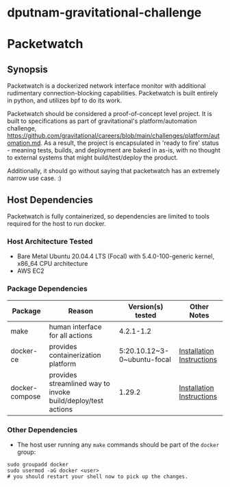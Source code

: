 # dputnam-gravitational-challenge
# Packetwatch

## Synopsis
Packetwatch is a dockerized network interface monitor with additional rudimentary connection-blocking capabilities.  Packetwatch is built entirely in python, and utilizes bpf to do its work.

Packetwatch should be considered a proof-of-concept level project.  It is built to specifications as part of gravitational's platform/automation challenge, https://github.com/gravitational/careers/blob/main/challenges/platform/automation.md.  As a result, the project is encapsulated in 'ready to fire' status - meaning tests, builds, and deployment are baked in as-is, with no thought to external systems that might build/test/deploy the product.

Additionally, it should go without saying that packetwatch has an extremely narrow use case. :)

## Host Dependencies
Packetwatch is fully containerized, so dependencies are limited to tools required for the host to run docker.

### Host Architecture Tested
* Bare Metal Ubuntu 20.04.4 LTS (Focal) with 5.4.0-100-generic kernel, x86_64 CPU architecture
* AWS EC2 

### Package Dependencies
|Package|Reason|Version(s) tested|Other Notes|
|-------|------|------|------|
| make  | human interface for all actions | 4.2.1-1.2 |
| docker-ce | provides containerization platform | 5:20.10.12~3-0~ubuntu-focal | [Installation Instructions](https://docs.docker.com/engine/install/) |
| docker-compose | provides streamlined way to invoke build/deploy/test actions |1.29.2 | [Installation Instructions](https://docs.docker.com/compose/install/) |

### Other Dependencies
* The host user running any `make` commands should be part of the `docker` group:
```
sudo groupadd docker
sudo usermod -aG docker <user>
# you should restart your shell now to pick up the changes.
```